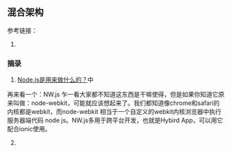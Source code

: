 ## 混合架构

参考链接：
  1. []()


### 摘录

1. [Node.js是用来做什么的？](http://www.zhihu.com/question/33578075)中

再来看一个：NW.js 乍一看大家都不知道这东西是干嘛使得，但是如果你知道它原来叫做：node-webkit，可能就应该想起来了。我们都知道像chrome和safari的内核都是webkit，而node-webkit 相当于一个自定义的webkit内核浏览器中执行服务器端代码 node js。NW.js多用于跨平台开发，也就是Hybird App，可以用它配合ionic使用。

2. 
